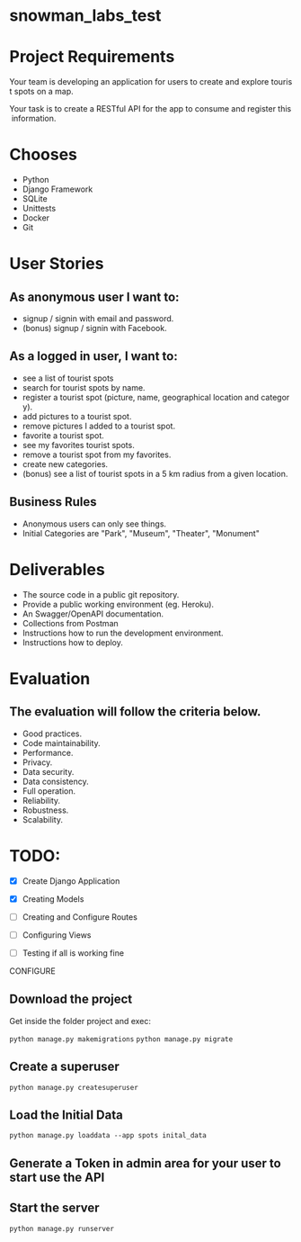 # snowman_labs_test

# **Project Requirements**

Your team is developing an application for users to create and explore tourist spots on a map.

Your task is to create a RESTful API for the app to consume and register this information.

# **Chooses**

- Python
- Django Framework
- SQLite
- Unittests
- Docker
- Git

# **User Stories**

## **As anonymous user I want to:**

- signup / signin with email and password.
- (bonus) signup / signin with Facebook.

## **As a logged in user, I want to:**

- see a list of tourist spots 
- search for tourist spots by name.
- register a tourist spot (picture, name, geographical location and category).
- add pictures to a tourist spot.
- remove pictures I added to a tourist spot.
- favorite a tourist spot.
- see my favorites tourist spots.
- remove a tourist spot from my favorites.
- create new categories.
- (bonus) see a list of tourist spots in a 5 km radius from a given location.

## **Business Rules**

- Anonymous users can only see things.
- Initial Categories are "Park", "Museum", "Theater", "Monument"

# **Deliverables**

- The source code in a public git repository.
- Provide a public working environment (eg. Heroku).
- An Swagger/OpenAPI documentation.
- Collections from Postman
- Instructions how to run the development environment.
- Instructions how to deploy.

# **Evaluation**

## **The evaluation will follow the criteria below.**

- Good practices.
- Code maintainability.
- Performance.
- Privacy.
- Data security.
- Data consistency.
- Full operation.
- Reliability.
- Robustness.
- Scalability.

# TODO: 

- [x] Create Django Application
- [x] Creating Models 
- [ ] Creating and Configure Routes
- [ ] Configuring Views
- [ ] Testing if all is working fine


CONFIGURE 

## Download the project
Get inside the folder project and exec:

`python manage.py makemigrations`
`python manage.py migrate`

## Create a superuser
`python manage.py createsuperuser`

## Load the Initial Data
`python manage.py loaddata --app spots inital_data`

## Generate a Token in admin area for your user to start use the API

## Start the server
`python manage.py runserver`
